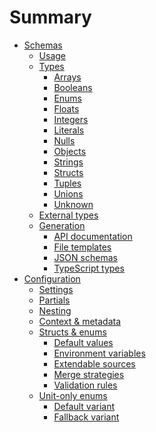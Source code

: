 # Summary

- [Schemas]()
  - [Usage]()
  - [Types]()
    - [Arrays](./schema/array.md)
    - [Booleans](./schema/boolean.md)
    - [Enums](./schema/enum.md)
    - [Floats](./schema/float.md)
    - [Integers](./schema/integer.md)
    - [Literals](./schema/literal.md)
    - [Nulls](./schema/null.md)
    - [Objects](./schema/object.md)
    - [Strings](./schema/string.md)
    - [Structs]()
    - [Tuples](./schema/tuple.md)
    - [Unions](./schema/union.md)
    - [Unknown](./schema/unknown.md)
  - [External types]()
  - [Generation](./schema/generator/index.md)
    - [API documentation]()
    - [File templates]()
    - [JSON schemas]()
    - [TypeScript types]()
- [Configuration](./config/index.md)
  - [Settings](./config/settings.md)
  - [Partials](./config/partial.md)
  - [Nesting](./config/nested.md)
  - [Context & metadata](./config/context.md)
  - [Structs & enums](./config/struct/index.md)
    - [Default values](./config/struct/default.md)
    - [Environment variables](./config/struct/env.md)
    - [Extendable sources](./config/struct/extend.md)
    - [Merge strategies](./config/struct/merge.md)
    - [Validation rules](./config/struct/validate.md)
  - [Unit-only enums](./config/enum/index.md)
    - [Default variant](./config/enum/default.md)
    - [Fallback variant](./config/enum/fallback.md)
